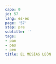 ```yaml
---
capo: 0
id: 57
lang: es-es
page: '57'
step: pre
subtitle: ''
tags:
- pan
- pas
- pen
title: EL MESÍAS LEÓN
---
```

